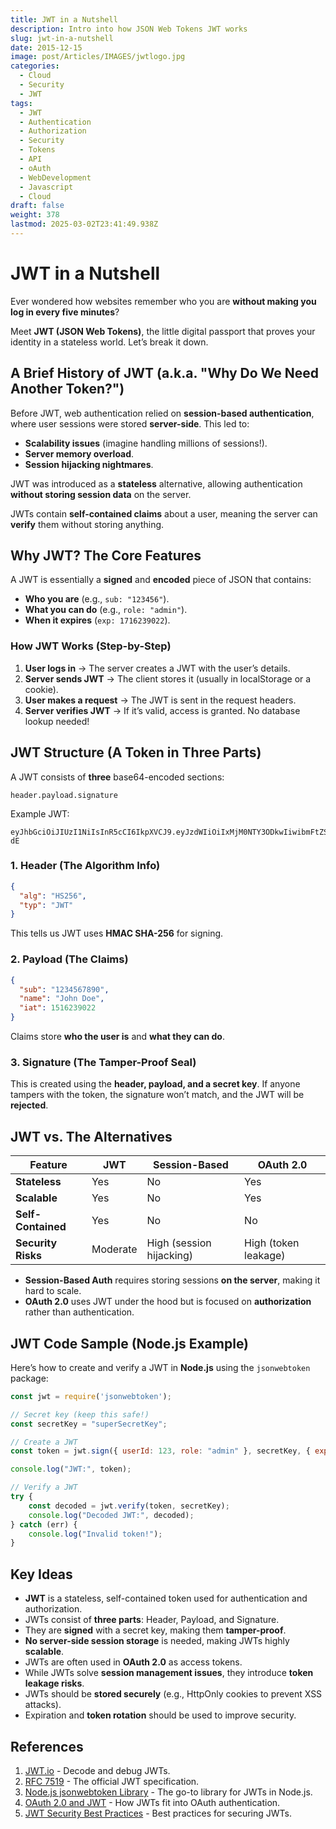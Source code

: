 ```yaml
---
title: JWT in a Nutshell
description: Intro into how JSON Web Tokens JWT works
slug: jwt-in-a-nutshell
date: 2015-12-15
image: post/Articles/IMAGES/jwtlogo.jpg
categories:
  - Cloud
  - Security
  - JWT
tags:
  - JWT
  - Authentication
  - Authorization
  - Security
  - Tokens
  - API
  - oAuth
  - WebDevelopment
  - Javascript
  - Cloud
draft: false
weight: 378
lastmod: 2025-03-02T23:41:49.938Z
---
```

# JWT in a Nutshell

Ever wondered how websites remember who you are **without making you log in every five minutes**?

Meet **JWT (JSON Web Tokens)**, the little digital passport that proves your identity in a stateless world. Let’s break it down.

## A Brief History of JWT (a.k.a. "Why Do We Need Another Token?")

Before JWT, web authentication relied on **session-based authentication**, where user sessions were stored **server-side**. This led to:

* **Scalability issues** (imagine handling millions of sessions!).
* **Server memory overload**.
* **Session hijacking nightmares**.

JWT was introduced as a **stateless** alternative, allowing authentication **without storing session data** on the server.

JWTs contain **self-contained claims** about a user, meaning the server can **verify** them without storing anything.

## Why JWT? The Core Features

A JWT is essentially a **signed** and **encoded** piece of JSON that contains:

* **Who you are** (e.g., `sub: "123456"`).
* **What you can do** (e.g., `role: "admin"`).
* **When it expires** (`exp: 1716239022`).

### How JWT Works (Step-by-Step)

1. **User logs in** → The server creates a JWT with the user’s details.
2. **Server sends JWT** → The client stores it (usually in localStorage or a cookie).
3. **User makes a request** → The JWT is sent in the request headers.
4. **Server verifies JWT** → If it’s valid, access is granted. No database lookup needed!

## JWT Structure (A Token in Three Parts)

A JWT consists of **three** base64-encoded sections:

```plaintext
header.payload.signature
```

Example JWT:

```plaintext
eyJhbGciOiJIUzI1NiIsInR5cCI6IkpXVCJ9.eyJzdWIiOiIxMjM0NTY3ODkwIiwibmFtZSI6IkpvbiBEb2UiLCJpYXQiOjE1MTYyMzkwMjJ9.Dq6P5wO3oKr9FJ_V5I-dE
```

### 1. **Header** (The Algorithm Info)

```json
{
  "alg": "HS256",
  "typ": "JWT"
}
```

This tells us JWT uses **HMAC SHA-256** for signing.

### 2. **Payload** (The Claims)

```json
{
  "sub": "1234567890",
  "name": "John Doe",
  "iat": 1516239022
}
```

Claims store **who the user is** and **what they can do**.

### 3. **Signature** (The Tamper-Proof Seal)

This is created using the **header, payload, and a secret key**. If anyone tampers with the token, the signature won’t match, and the JWT will be **rejected**.

## JWT vs. The Alternatives

| Feature            | JWT      | Session-Based            | OAuth 2.0            |
| ------------------ | -------- | ------------------------ | -------------------- |
| **Stateless**      | Yes      | No                       | Yes                  |
| **Scalable**       | Yes      | No                       | Yes                  |
| **Self-Contained** | Yes      | No                       | No                   |
| **Security Risks** | Moderate | High (session hijacking) | High (token leakage) |

* **Session-Based Auth** requires storing sessions **on the server**, making it hard to scale.
* **OAuth 2.0** uses JWT under the hood but is focused on **authorization** rather than authentication.

## JWT Code Sample (Node.js Example)

Here’s how to create and verify a JWT in **Node.js** using the `jsonwebtoken` package:

```javascript
const jwt = require('jsonwebtoken');

// Secret key (keep this safe!)
const secretKey = "superSecretKey";

// Create a JWT
const token = jwt.sign({ userId: 123, role: "admin" }, secretKey, { expiresIn: "1h" });

console.log("JWT:", token);

// Verify a JWT
try {
    const decoded = jwt.verify(token, secretKey);
    console.log("Decoded JWT:", decoded);
} catch (err) {
    console.log("Invalid token!");
}
```

## Key Ideas

* **JWT** is a stateless, self-contained token used for authentication and authorization.
* JWTs consist of **three parts**: Header, Payload, and Signature.
* They are **signed** with a secret key, making them **tamper-proof**.
* **No server-side session storage** is needed, making JWTs highly **scalable**.
* JWTs are often used in **OAuth 2.0** as access tokens.
* While JWTs solve **session management issues**, they introduce **token leakage risks**.
* JWTs should be **stored securely** (e.g., HttpOnly cookies to prevent XSS attacks).
* Expiration and **token rotation** should be used to improve security.

## References

1. [JWT.io](https://jwt.io/) - Decode and debug JWTs.
2. [RFC 7519](https://datatracker.ietf.org/doc/html/rfc7519) - The official JWT specification.
3. [Node.js jsonwebtoken Library](https://www.npmjs.com/package/jsonwebtoken) - The go-to library for JWTs in Node.js.
4. [OAuth 2.0 and JWT](https://oauth.net/) - How JWTs fit into OAuth authentication.
5. [JWT Security Best Practices](https://auth0.com/blog/a-look-at-the-latest-draft-for-jwt-bcp/) - Best practices for securing JWTs.
